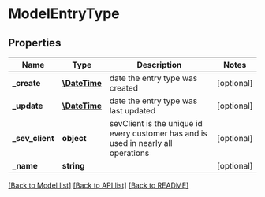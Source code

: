 # ModelEntryType

## Properties
Name | Type | Description | Notes
------------ | ------------- | ------------- | -------------
**_create** | [**\DateTime**](\DateTime.md) | date the entry type was created | [optional] 
**_update** | [**\DateTime**](\DateTime.md) | date the entry type was last updated | [optional] 
**_sev_client** | **object** | sevClient is the unique id every customer has and is used in nearly all operations | [optional] 
**_name** | **string** |  | [optional] 

[[Back to Model list]](../README.md#documentation-for-models) [[Back to API list]](../README.md#documentation-for-api-endpoints) [[Back to README]](../README.md)


